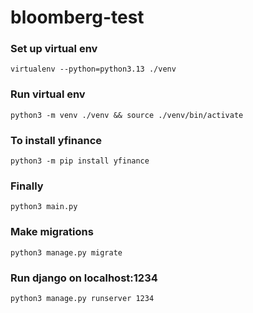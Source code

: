 # bloomberg-test

### Set up virtual env
`virtualenv --python=python3.13 ./venv`
### Run virtual env
`python3 -m venv ./venv && source ./venv/bin/activate`
### To install yfinance
`python3 -m pip install yfinance`
### Finally
`python3 main.py`

### Make migrations 
`python3 manage.py migrate`
### Run django on localhost:1234
`python3 manage.py runserver 1234`
